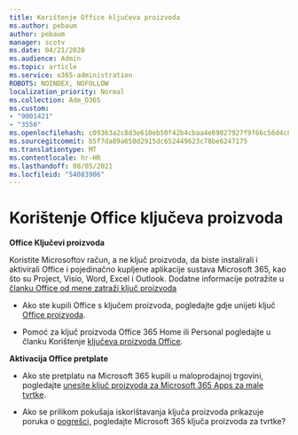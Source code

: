 ```yaml
---
title: Korištenje Office ključeva proizvoda
ms.author: pebaum
author: pebaum
manager: scotv
ms.date: 04/21/2020
ms.audience: Admin
ms.topic: article
ms.service: o365-administration
ROBOTS: NOINDEX, NOFOLLOW
localization_priority: Normal
ms.collection: Adm_O365
ms.custom:
- "9001421"
- "3550"
ms.openlocfilehash: c09363a2c8d3e610eb50f42b4cbaa4e69827927f9f66c56d4c88b7ede3d85126
ms.sourcegitcommit: b5f7da89a650d2915dc652449623c78be6247175
ms.translationtype: MT
ms.contentlocale: hr-HR
ms.lasthandoff: 08/05/2021
ms.locfileid: "54083906"
---
```

# <a name="using-office-product-keys"></a>Korištenje Office ključeva proizvoda

**Office Ključevi proizvoda**

Koristite Microsoftov račun, a ne ključ proizvoda, da biste instalirali i aktivirali Office i pojedinačno kupljene aplikacije sustava Microsoft 365, kao što su Project, Visio, Word, Excel i Outlook. Dodatne informacije potražite u [članku Office od mene zatraži ključ proizvoda](https://support.office.com/article/12a5763a-d45c-4685-8c95-a44500213759?ui=en-US&rs=en-US&ad=US#bkmk_promptforpkey)

- Ako ste kupili Office s ključem proizvoda, pogledajte gdje unijeti ključ [Office proizvoda](https://support.office.com/article/Where-to-enter-your-Office-product-key-0a82e5ae-739e-4b92-a6f4-2ec780c185db).

- Pomoć za ključ proizvoda Office 365 Home ili Personal pogledajte u članku Korištenje [ključeva proizvoda Office](https://support.office.com/article/using-product-keys-with-office-12a5763a-d45c-4685-8c95-a44500213759).

**Aktivacija Office pretplate** 

- Ako ste pretplatu na Microsoft 365 kupili u maloprodajnoj trgovini, pogledajte [unesite ključ proizvoda za Microsoft 365 Apps za male tvrtke](https://docs.microsoft.com/microsoft-365/commerce/enter-your-product-key).

- Ako se prilikom pokušaja iskorištavanja ključa proizvoda prikazuje poruka o [pogrešci,](https://docs.microsoft.com/microsoft-365/commerce/product-key-errors-and-solutions) pogledajte Microsoft 365 ključa proizvoda za tvrtke?
